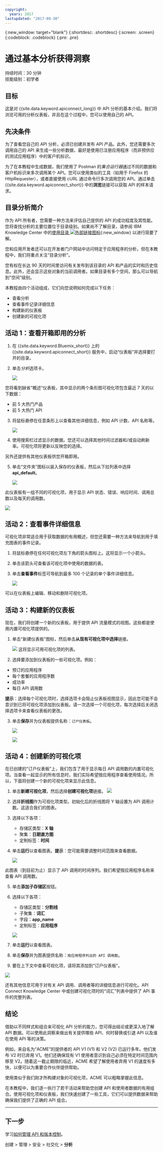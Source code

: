 ```yaml
---
copyright:
  years: 2017
lastupdated: "2017-09-30"
---
```


{:new_window: target="blank"}
{:shortdesc: .shortdesc}
{:screen: .screen}
{:codeblock: .codeblock}
{:pre: .pre}

# 通过基本分析获得洞察
持续时间：30 分钟  
技能级别：初学者

## 目标
这是对 {{site.data.keyword.apiconnect_long}} 中 API 分析的基本介绍。我们将浏览可用的分析仪表板，并且在这个过程中，您可以使用自己的 API。


## 先决条件
为了查看您自己的 API 分析，必须已创建并发布 API 产品。此外，您还需要多次调用自己的 API 来生成一些分析数据，最好是使用已注册应用程序（而非预供应的测试应用程序）中的客户机标识。

为了在本教程中生成数据，我们使用了 Postman 的*集合运行器*通过不同的数据和客户机标识来多次调用某个 API。您可以使用类似的工具（如用于 Firefox 的 HttpRequester），或者直接使用 cURL 通过命令行多次调用您的 API。通过单击 {{site.data.keyword.apiconnect_short}} 中的**浏览**链接可以获取 API 的样本请求。

## 目录分析简介
作为 API 所有者，您需要一种方法来评估自己提供的 API 的成功程度及其性能。您将查找分析的主要位置位于目录级别。如果尚不了解目录，请参阅 IBM Knowledge Center 中的[使用目录 ![外部链接图标](../../../icons/launch-glyph.svg "外部链接图标")](https://www.ibm.com/support/knowledgecenter/en/SSFS6T/com.ibm.apic.apionprem.doc/conref_working_with_env.html){:new_window} 以进行简要了解。 

您和应用开发者还可以在开发者门户网站中访问特定于应用程序的分析，但在本教程中，我们将重点关注“目录分析”。

您有权在长达 90 天的时间里访问有关发布到该目录的 API 和产品的实时和历史信息。此外，还会显示这些对象的当前调用者。如果目录有多个空间，那么可以导航到“空间”级别。

本教程由四个活动组成，它们向您说明如何完成以下任务：
* 查看分析
* 查看事件记录详细信息
* 构建新的仪表板
* 创建新的可视化项


## 活动 1：查看开箱即用的分析
1. 在 {{site.data.keyword.Bluemix_short}} 上的 {{site.data.keyword.apiconnect_short}} 服务中，启动“仪表板”并选择要打开的目录。 
2. 单击*分析*选项卡。

   ![](./images/analyticstab.png) 
  
您将看到缺省“概述”仪表板，其中显示的两个条形图可视化项包含最近 7 天的以下数据：
* 前 5 大热门产品 
* 前 5 大热门 API 

3. 将鼠标悬停在任意条形上以查看其他详细信息，例如 API 计数、API 名称等。

   ![](./images/defaultoverview.png) 

4. 使用搜索栏过滤显示的数据。您还可以选择其他时间过滤器和/或自动刷新率。可视化项将更新以反映您的选择。

另外还提供有其他仪表板供您开箱即用。

5. 单击“文件夹”图标以装入保存的仪表板，然后从下拉列表中选择 **api_default**。

   ![](./images/api_default.png) 

此仪表板有一组不同的可视化项，用于显示 API 状态、错误、响应时间、调用总数以及每天的调用数。

   ![](./images/sandbox-api_default.png) 


## 活动 2：查看事件详细信息

可视化项非常适合用于获取数据的有用概述，但您还需要一种方法来导航到用于填充图表的事件记录。

1. 将鼠标悬停在任何可视化项左下角的箭头图标上。这将显示一个小箭头。
2. 单击该箭头可查看该可视化项中使用的数据的表。 
3. 单击**查看事件**标签可导航到最多 100 个记录的单个事件详细信息。

   ![](./images/statuscodetable.png) 

可以在仪表板上编辑、移动和删除可视化项。

## 活动 3：构建新的仪表板

现在，我们将创建一个新的仪表板，用于提供 API 流量模式的视图。这些都是使用内置可视化项提供的。 

1. 单击“新建仪表板”图标，然后单击**从现有可视化项中选择**链接。 

   ![](./images/newdashboard.png) 
这将显示可用可视化项的列表。

2. 选择要添加到仪表板的一些可视化项。例如：
  * 预订的应用程序
  * 每个套餐的应用程序数 
  * 成功率
  * 每日 API 调用数
  
  **提示**：选择每个可视化项时，选择选项卡会阻止仪表板视图显示，因此您可能不会意识到已将可视化项添加到仪表板。请一次选择一个可视化项，每次选择后关闭选择选项卡来查看仪表板的更改。

3. 单击**保存**并为仪表板提供名称：`订户仪表板`。

   ![](./images/savedashboard.png)

   ![](./images/namedashboard.png) 


## 活动 4：创建新的可视化项
在已创建的“订户仪表板”上，我们包含了用于显示每日 API 调用数的内置可视化项。当查看一起显示的所有信息时，我们实际希望按应用程序查看使用情况。所以，下面将创建一个新的可视化项来显示此信息。

1. 单击**新建可视化项**，然后选择**创建可视化项**链接。
![](./images/newvisualization.png) 

2. 选择**折线图**作为可视化项类型。初始化后的折线图将 Y 轴设置为 API 调用计数。这适合我们的图表。

3. 选择以下各项：
	* 存储区类型：**X 轴**
	* 聚集：**日期直方图**
	* 定制标签：**时间** 
4. 单击**运行**以查看图表。**提示**：您可能需要调整时间范围来查看数据。

   ![](./images/apichart1.png)

此图表（到目前为止）显示了 API 调用的时间序列。我们希望按应用程序名称来查看 API 调用数。

5. 单击**添加子存储区**按钮。
6. 选择以下各项：
	* 存储区类型：**分割线**
	* 子聚集：**词汇**
	* 字段：**app_name**
	* 定制标签：**应用程序**
	
   ![](./images/subbucket.png)
8. 单击**运行**以查看图表。
9. 单击**保存**并为图表提供名称：`按应用程序列出的 API 调用数`。
10. 要在上下文中查看可视化项，请将其添加到“订户仪表板”。

   ![](./images/apichartfinal.png)
 
还有其他信息可用于对有关 API 调用、调用者等的详细信息进行可视化。API Connect Knowledge Center 中或创建可视化项时的“词汇”列表中提供了 API 事件的完整列表。

## 结论

借助以不同样式和组合来可视化 API 分析的能力，您可得出结论或更深入地了解 API 数据。可以使用此洞察来做出有关提供哪些 API、何时替换或引退 API 以及谁在使用 API 等的决策。

例如，来自名为“ACME”的提供者的 API V1 (V1) 和 V2 (V2) 已运行多年。他们发布 V2 时已弃用 V1。他们还确保现有 V1 使用者意识到自己必须在特定时间范围内移至 V2。随着这一截止期限的临近，ACME 希望了解使用者弃用 V1 的速度有多快，以便可以为重要合作伙伴提供帮助。 

使用类似于我们刚才所构建对象的可视化项，ACME 可以粗略掌握此信息。

在本教程中，我们逐一执行了若干活动来帮助您创建 API 和使用者数据的有用组合。使用可视化项和仪表板，我们快速创建了一些工具，它们可以提供数据来帮助确保我们提供了正确的 API 组合。

---

## 下一步

学习[如何管理 API 和版本控制](tut_version_landing.html)。

创建 > 管理 > 安全 > 社交化 > **分析**  
